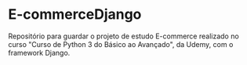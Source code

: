 # E-commerceDjango
Repositório para guardar o projeto de estudo E-commerce realizado no curso "Curso de Python 3 do Básico ao Avançado", da Udemy, com o framework Django.
